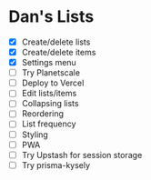# Dan's Lists

- [x] Create/delete lists
- [x] Create/delete items
- [x] Settings menu
- [ ] Try Planetscale
- [ ] Deploy to Vercel
- [ ] Edit lists/items
- [ ] Collapsing lists
- [ ] Reordering
- [ ] List frequency
- [ ] Styling
- [ ] PWA
- [ ] Try Upstash for session storage
- [ ] Try prisma-kysely
